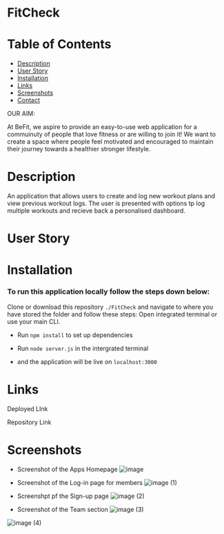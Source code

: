 # FitCheck
# Table of Contents
- [Description](#description)
- [User Story](#user-Story)
- [Installation](#installation)
- [Links](#links)
- [Screenshots](#screenshots)
- [Contact](#contact)

OUR AIM:

At BeFit, we aspire to provide an easy-to-use web application for a commuinuty of people that love fitness or are willing to join it! We want to create a space where people feel motivated and encouraged to maintain their journey towards a healthier stronger lifestyle.

# Description
An application that allows users to create and log new workout plans and view previous workout logs.
The user is presented with options tp log multiple workouts and recieve back a personalised dashboard.

# User Story


# Installation
### To run this application locally follow the steps down below:
Clone or download this repository `./FitCheck` and navigate to where you have stored the folder and follow these steps:
Open integrated terminal or use your main CLI.

* Run `npm install` to set up dependencies

* Run `node server.js` in the intergrated terminal

* and the application will be live on `localhost:3000`

# Links 

Deployed LInk 

Repository Link

# Screenshots

- Screenshot of the Apps Homepage
![image](https://user-images.githubusercontent.com/82878278/135284775-af1b63aa-a62c-48d4-b903-77caf6143634.png)

- Screenshot of the Log-in page for members 
![image (1)](https://user-images.githubusercontent.com/82878278/135284833-fe6bf01a-806e-44d0-a3be-64cd9d0b3ae9.png)

- Screenshpt pf the Sign-up page
![image (2)](https://user-images.githubusercontent.com/82878278/135284855-3a3a4357-ac11-4c2d-ace4-59073c75e418.png)

- Screenshot of the Team section 
![image (3)](https://user-images.githubusercontent.com/82878278/135285306-95cd0961-f71e-4702-a590-10d7b9aae614.png)


![image (4)](https://user-images.githubusercontent.com/82878278/135285564-d0b9f0c0-7ced-4aed-bd64-f1634ce3aa1c.png)



